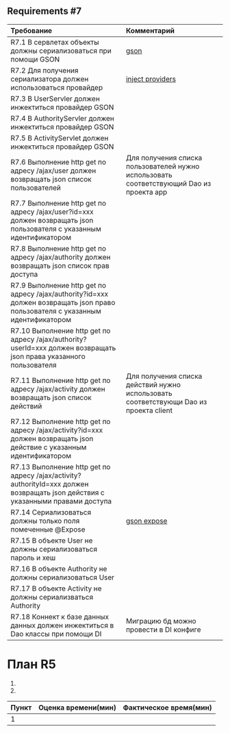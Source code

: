 ## Requirements #7
| Требование | Комментарий |
|:---|:---| 
|R7.1 В сервлетах объекты должны сериализоваться при помощи GSON|[gson](https://github.com/google/gson/blob/master/UserGuide.md)| 
|R7.2 Для получения сериализатора должен использоваться провайдер|[inject providers](https://github.com/google/guice/wiki/InjectingProviders)| 
|R7.3 В UserServler должен инжектиться провайдер GSON|| 
|R7.4 В AuthorityServler должен инжектиться провайдер GSON|| 
|R7.5 В ActivityServlet должен инжектиться провайдер GSON|| 
|R7.6 Выполнение http get по адресу /ajax/user должен возвращать json список пользователей|Для получения списка пользователей нужно использовать соответствующий Dao из проекта app| 
|R7.7 Выполнение http get по адресу /ajax/user?id=xxx должен возвращать json пользователя с указанным идентификатором|| 
|R7.8 Выполнение http get по адресу /ajax/authority должен возвращать json список прав доступа|| 
|R7.9 Выполнение http get по адресу /ajax/authority?id=xxx должен возвращать json право пользователя с указанным идентификатором|| 
|R7.10 Выполнение http get по адресу /ajax/authority?userId=xxx должен возвращать json права указанного пользователя|| 
|R7.11 Выполнение http get по адресу /ajax/activity должен возвращать json список действий|Для получения списка действий нужно использовать соответствующи Dao из проекта client| 
|R7.12 Выполнение http get по адресу /ajax/activity?id=xxx должен возвращать json действие с указанным идентификатором|| 
|R7.13 Выполнение http get по адресу /ajax/activity?authorityId=xxx должен возвращать json действия с указанными правами доступа|| 
|R7.14 Сериализоваться должны только поля помеченные @Expose | [gson expose](https://google-gson.googlecode.com/svn/trunk/gson/docs/javadocs/com/google/gson/annotations/Expose.html)| 
|R7.15 В объекте User не должны сериализоваться пароль и хеш|| 
|R7.16 В объекте Authority не должны сериализоваться User || 
|R7.17 В объекте Activity не должны сериализваться Authority|| 
|R7.18 Коннект к базе данных данных должен инжектиться в Dao классы при помощи DI|Миграцию бд можно провести в DI конфиге| 

# План R5
1. 
2. 

| Пункт | Оценка времени(мин) | Фактическое время(мин)|
| ---| ---  |---|
| 1  |   |   |
